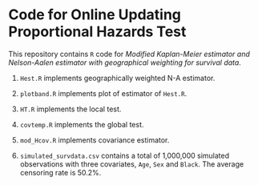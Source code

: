 # Code for Online Updating Proportional Hazards Test

This repository contains `R` code for *Modified Kaplan-Meier estimator and Nelson-Aalen
estimator with geographical weighting for survival data*.

1. `Hest.R` implements geographically weighted N-A estimator.

2. `plotband.R` implements plot of estimator of `Hest.R`.

3. `HT.R` implements the local test.

4. `covtemp.R` implements the global test.

5. `mod_Hcov.R` implements covariance estimator. 

6. `simulated_survdata.csv` contains a total of 1,000,000 simulated observations
with three covariates, `Age`, `Sex` and `Black`. The average censoring rate
is 50.2%.
